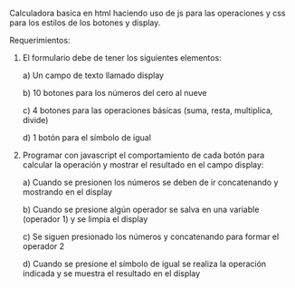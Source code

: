 Calculadora basica en html haciendo uso de js para las operaciones y css para los estilos de los botones y display.

Requerimientos:

1. El formulario debe de tener los siguientes elementos:

   a) Un campo de texto llamado display

   b) 10 botones para los números del cero al nueve

   c) 4 botones para las operaciones básicas (suma, resta, multiplica, divide)

   d) 1 botón para el símbolo de igual
2. Programar con javascript el comportamiento de cada botón para calcular la operación y mostrar el resultado en el campo display:

   a) Cuando se presionen los números se deben de ir concatenando y mostrando en el display

   b) Cuando se presione algún operador se salva en una variable (operador 1) y se limpia el display

    c) Se siguen presionado los números y concatenando para formar el operador 2

    d) Cuando se presione el símbolo de igual se realiza la operación indicada y se muestra el resultado en el display
